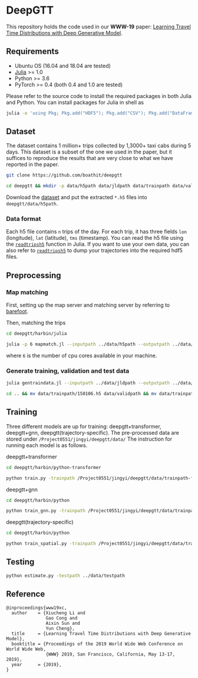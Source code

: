 
# DeepGTT

This repository holds the code used in our **WWW-19** paper: [Learning Travel Time Distributions with Deep Generative Model](http://www.ntu.edu.sg/home/lixiucheng/pdfs/www19-deepgtt.pdf).

## Requirements

* Ubuntu OS (16.04 and 18.04 are tested)
* [Julia](https://julialang.org/downloads/) >= 1.0
* Python >= 3.6
* PyTorch >= 0.4 (both 0.4 and 1.0 are tested)

Please refer to the source code to install the required packages in both Julia and Python. You can install packages for Julia in shell as

```bash
julia -e 'using Pkg; Pkg.add("HDF5"); Pkg.add("CSV"); Pkg.add("DataFrames"); Pkg.add("Distances"); Pkg.add("StatsBase"); Pkg.add("JSON"); Pkg.add("Lazy"); Pkg.add("JLD2"); Pkg.add("ArgParse")'
```

## Dataset

The dataset contains 1 million+ trips collected by 1,3000+ taxi cabs during 5 days. This dataset is a subset of the one we used in the paper, but it suffices to reproduce the results that are very close to what we have reported in the paper.

```bash
git clone https://github.com/boathit/deepgtt

cd deepgtt && mkdir -p data/h5path data/jldpath data/trainpath data/validpath data/testpath
```

Download the [dataset](https://drive.google.com/open?id=1tdgarnn28CM01o9hbeKLUiJ1o1lskrqA) and put the extracted `*.h5` files into `deepgtt/data/h5path`.

### Data format

Each h5 file contains `n` trips of the day. For each trip, it has three fields `lon` (longitude), `lat` (latitude), `tms` (timestamp). You can read the h5 file using the [`readtripsh5`](https://github.com/boathit/deepgtt/blob/master/harbin/julia/Trip.jl#L28) function in Julia. If you want to use your own data, you can also refer to [`readtripsh5`](https://github.com/boathit/deepgtt/blob/master/harbin/julia/Trip.jl#L28) to dump your trajectories into the required hdf5 files.

## Preprocessing

### Map matching

First, setting up the map server and matching server by referring to [barefoot](https://github.com/boathit/barefoot).

Then, matching the trips

```bash
cd deepgtt/harbin/julia

julia -p 6 mapmatch.jl --inputpath ../data/h5path --outputpath ../data/jldpath
```

where `6` is the number of cpu cores available in your machine.


### Generate training, validation and test data

```bash
julia gentraindata.jl --inputpath ../data/jldpath --outputpath ../data/trainpath

cd .. && mv data/trainpath/150106.h5 data/validpath && mv data/trainpath/150107.h5 data/testpath
```

## Training

Three different models are up for training: deepgtt+transformer, deepgtt+gnn, deepgtt(trajectory-specific). The pre-processed data are stored under `/Project0551/jingyi/deepgtt/data/` The instruction for running each model is as follows.

deepgtt+transformer

```bash
cd deepgtt/harbin/python-transformer

python train.py -trainpath /Project0551/jingyi/deepgtt/data/trainpath-fmm -validpath /Project0551/jingyi/deepgtt/data/validpath-fmm -model_path  /Project0551/jingyi/deepgtt/model/transformer-test -num_epoch 30 -n_warmup_steps 8000
```

deepgtt+gnn

```bash
cd deepgtt/harbin/python

python train_gnn.py -trainpath /Project0551/jingyi/deepgtt/data/trainpath-fmm-gnn-renorm-test -validpath /Project0551/jingyi/deepgtt/data/trainpath-fmm-gnn-renorm-test -kl_decay 0.0 -use_selu -random_emit -model_path  /Project0551/jingyi/deepgtt/model/gnn-test -use_gnn True -dim_c 128 
```
deepgtt(trajectory-specific)

```bash
cd deepgtt/harbin/python

python train_spatial.py -trainpath /Project0551/jingyi/deepgtt/data/trainpath-fmm-gnn-spatial-test -validpath /Project0551/jingyi/deepgtt/data/trainpath-fmm-gnn-spatial-test -model_path  /Project0551/jingyi/deepgtt/model/spatial-test -use_gnn False -lr_decay 0.8
```

## Testing

```bash
python estimate.py -testpath ../data/testpath
```

## Reference

```
@inproceedings{www19xc,
  author    = {Xiucheng Li and
               Gao Cong and
               Aixin Sun and
               Yun Cheng},
  title     = {Learning Travel Time Distributions with Deep Generative Model},
  booktitle = {Proceedings of the 2019 World Wide Web Conference on World Wide Web,
               {WWW} 2019, San Francisco, California, May 13-17, 2019},
  year      = {2019},
}
```
